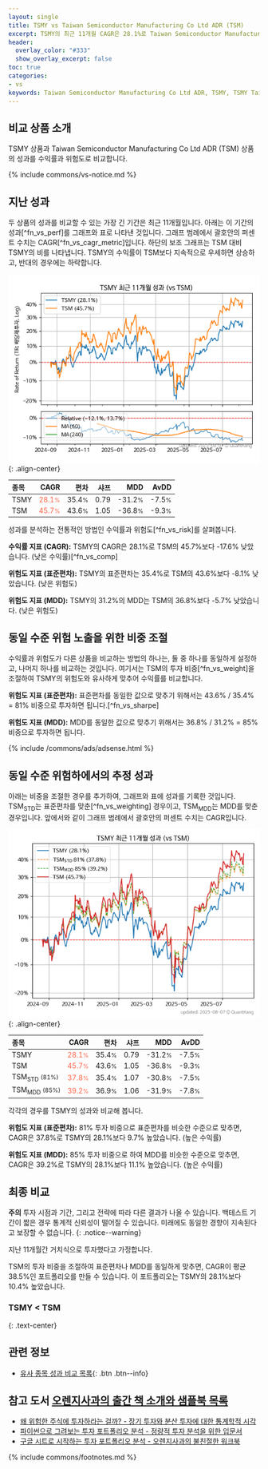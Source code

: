 ```yaml
---
layout: single
title: TSMY vs Taiwan Semiconductor Manufacturing Co Ltd ADR (TSM)
excerpt: TSMY의 최근 11개월 CAGR은 28.1%로 Taiwan Semiconductor Manufacturing Co Ltd ADR (TSM)의 45.7%보다 -17.6% 낮았습니다.
header:
  overlay_color: "#333"
  show_overlay_excerpt: false
toc: true
categories:
- vs
keywords: Taiwan Semiconductor Manufacturing Co Ltd ADR, TSMY, TSMY Taiwan Semiconductor Manufacturing Co Ltd ADR 비교, TSM, TSMY TSMY 비교
---
```


## 비교 상품 소개


TSMY 상품과 Taiwan Semiconductor Manufacturing Co Ltd ADR (TSM) 상품의 성과를 수익률과 위험도로 비교합니다.





{% include commons/vs-notice.md %}

## 지난 성과

두 상품의 성과를 비교할 수 있는 가장 긴 기간은 최근 11개월입니다. 아래는 이 기간의 성과[^fn_vs_perf]를 그래프와 표로 나타낸 것입니다.
그래프 범례에서 괄호안의 퍼센트 수치는 CAGR[^fn_vs_cagr_metric]입니다.
하단의 보조 그래프는 TSM 대비 TSMY의 비를 나타냅니다.
TSMY의 수익률이 TSM보다 지속적으로 우세하면 상승하고, 반대의 경우에는 하락합니다.

![TSMY](/vs/images/tsmy-vs-tsm_dual.png){: .align-center}

| **종목** | **CAGR** | **편차** | **샤프** | **MDD** | **AvDD** |
| :------------ | ------: | -----------: | -------: | ------: | -------: |
| TSMY | <span style="color: tomato">28.1<small>%</small></span> | 35.4<small>%</small> | 0.79 | -31.2<small>%</small> | -7.5<small>%</small> |
| TSM | <span style="color: tomato">45.7<small>%</small></span> | 43.6<small>%</small> | 1.05 | -36.8<small>%</small> | -9.3<small>%</small> |

<!-- more -->


성과를 분석하는 전통적인 방법인 수익률과 위험도[^fn_vs_risk]를 살펴봅니다.

**수익률 지표 (CAGR):** TSMY의 CAGR은 28.1%로 TSM의 45.7%보다 -17.6% 낮았습니다. (낮은 수익률)[^fn_vs_comp]

**위험도 지표 (표준편차):** TSMY의 표준편차는 35.4%로 TSM의 43.6%보다 -8.1% 낮았습니다. (낮은 위험도)

**위험도 지표 (MDD):** TSMY의 31.2%의 MDD는 TSM의 36.8%보다 -5.7% 낮았습니다. (낮은 위험도)



## 동일 수준 위험 노출을 위한 비중 조절

수익률과 위험도가 다른 상품을 비교하는 방법의 하나는, 둘 중 하나를 동일하게 설정하고, 나머지 하나를 비교하는 것입니다.
여기서는 TSM의 투자 비중[^fn_vs_weight]을 조절하여 TSMY의 위험도와 유사하게 맞추어 수익률를 비교합니다.

**위험도 지표 (표준편차):** 표준편차를 동일한 값으로 맞추기 위해서는 43.6% / 35.4% = 81% 비중으로 투자하면 됩니다.[^fn_vs_sharpe]

**위험도 지표 (MDD):** MDD를 동일한 값으로 맞추기 위해서는 36.8% / 31.2% = 85% 비중으로 투자하면 됩니다.


{% include /commons/ads/adsense.html %}



## 동일 수준 위험하에서의 추정 성과

아래는 비중을 조절한 경우를 추가하여, 그래프와 표에 성과를 기록한 것입니다.
TSM<sub>STD</sub>는 표준편차를 맞춘[^fn_vs_weighting] 경우이고, TSM<sub>MDD</sub>는 MDD를 맞춘 경우입니다.
앞에서와 같이 그래프 범례에서 괄호안의 퍼센트 수치는 CAGR입니다.


![TSMY](/vs/images/tsmy-vs-tsm.png){: .align-center}



| **종목** | **CAGR** | **편차** | **샤프** | **MDD** | **AvDD** |
| :------------ | ------: | -----------: | -------: | ------: | -------: |
| TSMY | <span style="color: tomato">28.1<small>%</small></span> | 35.4<small>%</small> | 0.79 | -31.2<small>%</small> | -7.5<small>%</small> |
| TSM | <span style="color: tomato">45.7<small>%</small></span> | 43.6<small>%</small> | 1.05 | -36.8<small>%</small> | -9.3<small>%</small> |
| TSM<sub>STD</sub> <small>(81%)</small> | <span style="color: tomato">37.8<small>%</small></span> | 35.4<small>%</small> | 1.07 | -30.8<small>%</small> | -7.5<small>%</small> |
| TSM<sub>MDD</sub> <small>(85%)</small> | <span style="color: tomato">39.2<small>%</small></span> | 36.9<small>%</small> | 1.06 | -31.9<small>%</small> | -7.8<small>%</small> |



각각의 경우를 TSMY의 성과와 비교해 봅니다.

**위험도 지표 (표준편차):** 81% 투자 비중으로 표준편차를 비슷한 수준으로 맞추면, CAGR은 37.8%로 TSMY의 28.1%보다 9.7% 높았습니다. (높은 수익률)

**위험도 지표 (MDD):** 85% 투자 비중으로 하여 MDD를 비슷한 수준으로 맞추면, CAGR은 39.2%로 TSMY의 28.1%보다 11.1% 높았습니다. (높은 수익률)




## 최종 비교

**주의** 투자 시점과 기간, 그리고 전략에 따라 다른 결과가 나올 수 있습니다. 백테스트 기간이 짧은 경우 통계적 신뢰성이 떨어질 수 있습니다. 미래에도 동일한 경향이 지속된다고 보장할 수 없습니다.
{: .notice--warning}

지난 11개월간 거치식으로 투자했다고 가정합니다.

TSM의 투자 비중을 조절하여 표준편차나 MDD를 동일하게 맞추면, CAGR이 평균 38.5%인 포트폴리오를 만들 수 있습니다.
이 포트폴리오는 TSMY의 28.1%보다 10.4% 높았습니다.

### TSMY &lt; TSM
{: .text-center}


## 관련 정보

- [유사 종목 성과 비교 목록](/vs/){: .btn .btn--info}


## 참고 도서 [오렌지사과의 출간 책 소개와 샘플북 목록](https://kongdori.tistory.com/691)

- [왜 위험한 주식에 투자하라는 걸까? - 장기 투자와 분산 투자에 대한 통계학적 시각](https://kongdori.tistory.com/421)
- [파이썬으로 그려보는 투자 포트폴리오 분석  - 정량적 투자 분석을 위한 입문서](https://kongdori.tistory.com/643)
- [구글 시트로 시작하는 투자 포트폴리오 분석 - 오렌지사과의 불친절한 워크북](https://kongdori.tistory.com/449)

{% include commons/footnotes.md %}
